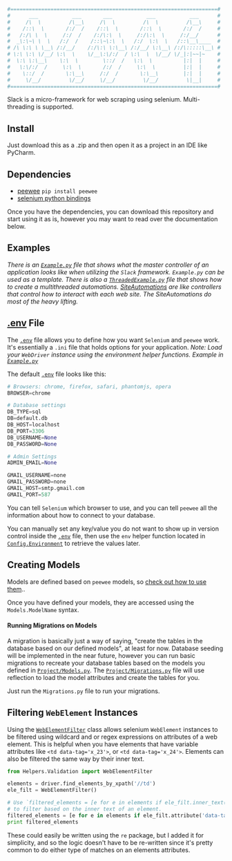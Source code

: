 ```python
#===================================================================#
#      ___           ___       ___           ___           ___      #
#     /\  \         /\__\     /\  \         /\  \         /\__\     #
#    /::\  \       /:/  /    /::\  \       /::\  \       /:/  /     #
#   /:/\ \  \     /:/  /    /:/\:\  \     /:/\:\  \     /:/__/      #
#  _\:\~\ \  \   /:/  /    /::\~\:\  \   /:/  \:\  \   /::\__\____  #
# /\ \:\ \ \__\ /:/__/    /:/\:\ \:\__\ /:/__/ \:\__\ /:/\:::::\__\ #
# \:\ \:\ \/__/ \:\  \    \/__\:\/:/  / \:\  \  \/__/ \/_|:|~~|~    #
#  \:\ \:\__\    \:\  \        \::/  /   \:\  \          |:|  |     #
#   \:\/:/  /     \:\  \       /:/  /     \:\  \         |:|  |     #
#    \::/  /       \:\__\     /:/  /       \:\__\        |:|  |     #
#     \/__/         \/__/     \/__/         \/__/         \|__|     #
#===================================================================#
```
Slack is a micro-framework for web scraping using selenium.  Multi-threading is supported.

## Install

Just download this as a .zip and then open it as a project in an IDE like PyCharm.

## Dependencies

* [peewee](http://docs.peewee-orm.com/en/latest/)
`pip install peewee`
* [selenium python bindings](http://selenium-python.readthedocs.org/)

Once you have the dependencies, you can download this repository and start using it as is, however you may want to read over the
documentation below.

## Examples

_There is an [`Example.py`](https://github.com/Wykleph/Slack/blob/master/Example.py) file that shows what the master controller of an application looks like when utilizing the `Slack`
framework.  `Example.py` can be used as a template.  There is also a [`ThreadedExample.py`](https://github.com/Wykleph/Slack/blob/master/ThreadedExample.py) file that shows how to
create a multithreaded automations.  [SiteAutomations](https://github.com/Wykleph/Slack/tree/master/SiteAutomations/Examples) are like controllers that control how to interact with each web site.
The SiteAutomations do most of the heavy lifting._

## [.env](https://github.com/Wykleph/Slack/blob/master/.env) File

The [`.env`](https://github.com/Wykleph/Slack/blob/master/.env) file allows you to define how you want `Selenium` and `peewee` work.  It's essentially a `.ini` file that
holds options for your application.  _Note: Load your `WebDriver` instance using the environment helper functions.  Example in
[`Example.py`](https://github.com/Wykleph/Slack/blob/master/Example.py)_

The default [`.env`](https://github.com/Wykleph/Slack/blob/master/.env) file looks like this:
```python
# Browsers: chrome, firefox, safari, phantomjs, opera
BROWSER=chrome

# Database settings
DB_TYPE=sql
DB=default.db
DB_HOST=localhost
DB_PORT=3306
DB_USERNAME=None
DB_PASSWORD=None

# Admin Settings
ADMIN_EMAIL=None

GMAIL_USERNAME=none
GMAIL_PASSWORD=none
GMAIL_HOST=smtp.gmail.com
GMAIL_PORT=587
```
You can tell `Selenium` which browser to use, and you can tell `peewee` all the information about how to connect to your
database.

You can manually set any key/value you do not want to show up in version control inside the [`.env`](https://github.com/Wykleph/Slack/blob/master/.env) file, then use the
`env` helper function located in [`Config.Environment`](https://github.com/Wykleph/Slack/blob/master/Config/Environment.py) to retrieve the values later.

## Creating Models

Models are defined based on `peewee` models, so [check out how to use them](http://docs.peewee-orm.com/en/latest/peewee/models.html)..

Once you have defined your models, they are accessed using the `Models.ModelName` syntax.

#### Running Migrations on Models

A migration is basically just a way of saying, "create the tables in the database based on our defined models", at least
for now.  Database seeding will be implemented in the near future, however you can run basic migrations to recreate your
database tables based on the models you defined in [`Project/Models.py`](https://github.com/Wykleph/Slack/blob/master/Project/Models.py).  The [`Project/Migrations.py`](https://github.com/Wykleph/Slack/blob/master/Migrations.py) file will use reflection to load
the model attributes and create the tables for you.

Just run the `Migrations.py` file to run your migrations.

## Filtering `WebElement` Instances

Using the [`WebElementFilter`](https://github.com/Wykleph/Slack/blob/master/Helpers/Validation.py) class allows selenium `WebElement` instances to be filtered using wildcard and or regex expressions
on attributes of a web element.  This is helpful when you have elements that have variable attributes like `<td data-tag='x_23'>`, or
`<td data-tag='x_24'>`.  Elements can also be filtered the same way by their inner text.

```python
from Helpers.Validation import WebElementFilter

elements = driver.find_elements_by_xpath('//td')
ele_filt = WebElementFilter()

# Use `filtered_elements = [e for e in elements if ele_filt.inner_text().wildcard_match(e, 'x_*')]`
# to filter based on the inner text of an element.
filtered_elements = [e for e in elements if ele_filt.attribute('data-tag').wildcard_match(e, 'x_*')]
print filtered_elements
```

These could easily be written using the `re` package, but I added it for simplicity, and so the logic
doesn't have to be re-written since it's pretty common to do either type of matches on an elements
attributes.
